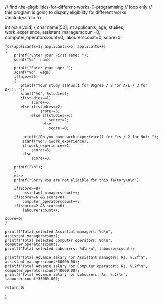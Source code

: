 // find-the-eligibilities-for-different-works-C-programming
// loop only
// this program is going to dispaly eligibility for different works
#include<stdio.h>

int main(void)
{
    char name[50];
    int applicants, age, studies, work_experience, assistant_managerscount=0, computer_operatorscount=0, labourerscount=0, score=0;
    
    for(applicants=1; applicants<=5; applicants++)
    {
        printf("Enter your First name: ");
        scanf("%s", name);
        
        printf("Enter your age: ");
        scanf("%d", &age);
        if(age>=25)
        {
           printf("Your study status(1 for Degree / 2 for A/L / 3 for O/L): ");
           scanf("%d", &studies);
           if(studies==1)
                score+=5;
           else if(studies==2)
                    score+=3;
                else if(studies==3)
                        score+=2;
                     else
                        score+=0;
            
            printf("Do you have work experience(1 for Yes / 2 for No): ");
            scanf("%d", &work_experience);
            if(work_experience==1)
                score+=3;
            else
                score+=0;

	    printf("\n");
        }
        else
        printf("Sorry you are not eligible for this factory\n\n");
        
        if(score>=8)
            assistant_managerscount++;
        if(score>=6 && score<8)
            computer_operatorscount++;
        if(score>=2 && score<6)
            labourerscount++;

	score=0;
    }
    
    printf("Total selected Assistant managers: %d\n", assistant_managerscount);
    printf("Total selected Computer operators: %d\n", computer_operatorscount);
    printf("Total selected Labourers: %d\n\n", labourerscount);
    
    printf("Total Advance salary for Assistant managers: Rs. %.2f\n", assistant_managerscount*60000.00);
    printf("Total Advance salary for Computer operators: Rs. %.2f\n", computer_operatorscount*40000.00);
    printf("Total Advance salary for Labourers: Rs. %.2f\n", labourerscount*35000.00);
    
    return 0;
}
